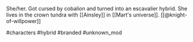 She/her. Got cursed by cobalion and turned into an escavalier hybrid. She lives in the crown tundra with [[Ainsley]] in [[Mart's universe]]. [[@knight-of-willpower]]

#characters #hybrid #branded #unknown_mod 